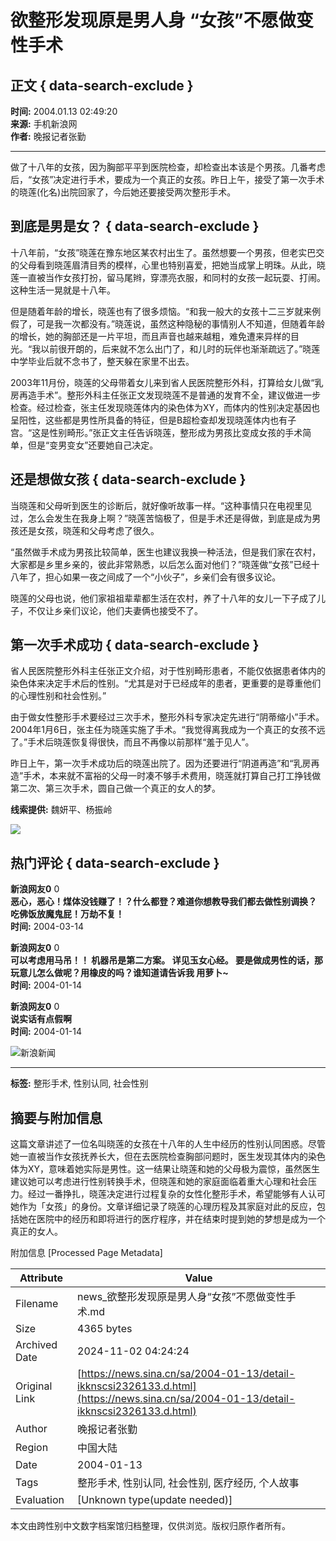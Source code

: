 # 欲整形发现原是男人身 “女孩”不愿做变性手术

## 正文 { data-search-exclude }


**时间:** 2004.01.13 02:49:20  
**来源:** 手机新浪网  
**作者:** 晚报记者张勤  

---

做了十八年的女孩，因为胸部平平到医院检查，却检查出本该是个男孩。几番考虑后，“女孩”决定进行手术，要成为一个真正的女孩。昨日上午，接受了第一次手术的晓莲(化名)出院回家了，今后她还要接受两次整形手术。

## 到底是男是女？ { data-search-exclude }

十八年前，“女孩”晓莲在豫东地区某农村出生了。虽然想要一个男孩，但老实巴交的父母看到晓莲眉清目秀的模样，心里也特别喜爱，把她当成掌上明珠。从此，晓莲一直被当作女孩打扮，留马尾辫，穿漂亮衣服，和同村的女孩一起玩耍、打闹。这种生活一晃就是十八年。

但是随着年龄的增长，晓莲也有了很多烦恼。“和我一般大的女孩十二三岁就来例假了，可是我一次都没有。”晓莲说，虽然这种隐秘的事情别人不知道，但随着年龄的增长，她的胸部还是一片平坦，而且声音也越来越粗，难免遭来异样的目光。“我以前很开朗的，后来就不怎么出门了，和儿时的玩伴也渐渐疏远了。”晓莲中学毕业后就不念书了，整天躲在家里不出去。

2003年11月份，晓莲的父母带着女儿来到省人民医院整形外科，打算给女儿做“乳房再造手术”。整形外科主任张正文发现晓莲不是普通的发育不全，建议做进一步检查。经过检查，张主任发现晓莲体内的染色体为XY，而体内的性别决定基因也呈阳性，这些都是男性所具备的特征，但是B超检查却发现晓莲体内也有子宫。“这是性别畸形。”张正文主任告诉晓莲，整形成为男孩比变成女孩的手术简单，但是“变男变女”还要她自己决定。

## 还是想做女孩 { data-search-exclude }

当晓莲和父母听到医生的诊断后，就好像听故事一样。“这种事情只在电视里见过，怎么会发生在我身上啊？”晓莲苦恼极了，但是手术还是得做，到底是成为男孩还是女孩，晓莲和父母考虑了很久。

“虽然做手术成为男孩比较简单，医生也建议我换一种活法，但是我们家在农村，大家都是乡里乡亲的，彼此非常熟悉，以后怎么面对他们？”晓莲做“女孩”已经十八年了，担心如果一夜之间成了一个“小伙子”，乡亲们会有很多议论。

晓莲的父母也说，他们家祖祖辈辈都生活在农村，养了十八年的女儿一下子成了儿子，不仅让乡亲们议论，他们夫妻俩也接受不了。

## 第一次手术成功 { data-search-exclude }

省人民医院整形外科主任张正文介绍，对于性别畸形患者，不能仅依据患者体内的染色体来决定手术后的性别。“尤其是对于已经成年的患者，更重要的是尊重他们的心理性别和社会性别。”

由于做女性整形手术要经过三次手术，整形外科专家决定先进行“阴蒂缩小”手术。2004年1月6日，张主任为晓莲实施了手术。“我觉得离我成为一个真正的女孩不远了。”手术后晓莲恢复得很快，而且不再像以前那样“羞于见人”。

昨日上午，第一次手术成功后的晓莲出院了。因为还要进行“阴道再造”和“乳房再造”手术，本来就不富裕的父母一时凑不够手术费用，晓莲就打算自己打工挣钱做第二次、第三次手术，圆自己做一个真正的女人的梦。

**线索提供:** 魏妍平、杨振岭  

![](https://n.sinaimg.cn/default/2fb77759/20151125/320X320.png)

## 热门评论 { data-search-exclude }

**新浪网友0** 0  
**恶心，恶心！煤体没钱赚了！？什么都登？难道你想教导我们都去做性别调换？ 吃佛饭放魔鬼屁！万劫不复！**  
**时间:** 2004-03-14  

**新浪网友0** 0  
**可以考虑用马吊！！ 机器吊是第二方案。 详见玉女心经。 要是做成男性的话，那玩意儿怎么做呢？用橡皮的吗？谁知道请告诉我 用萝卜~**  
**时间:** 2004-01-14  

**新浪网友0** 0  
**说实话有点假啊**  
**时间:** 2004-01-14  

![新浪新闻](https://n.sinaimg.cn/default/80905340/20200331/sinalogo.png)  

--- 

**标签:** 整形手术, 性别认同, 社会性别

## 摘要与附加信息

<!-- tcd_abstract -->
这篇文章讲述了一位名叫晓莲的女孩在十八年的人生中经历的性别认同困惑。尽管她一直被当作女孩抚养长大，但在去医院检查胸部问题时，医生发现其体内的染色体为XY，意味着她实际是男性。这一结果让晓莲和她的父母极为震惊，虽然医生建议她可以考虑进行性别转换手术，但晓莲和她的家庭面临着重大心理和社会压力。经过一番挣扎，晓莲决定进行过程复杂的女性化整形手术，希望能够有人认可她作为「女孩」的身份。文章详细记录了晓莲的心理历程及其家庭对此的反应，包括她在医院中的经历和即将进行的医疗程序，并在结束时提到她的梦想是成为一个真正的女人。
<!-- tcd_abstract_end -->

附加信息 [Processed Page Metadata]

| Attribute       | Value                                  |
|-----------------|----------------------------------------|
| Filename        | news_欲整形发现原是男人身“女孩”不愿做变性手术.md                             |
| Size            | 4365 bytes                           |
| Archived Date   | 2024-11-02 04:24:24                             |
| Original Link   | [https://news.sina.cn/sa/2004-01-13/detail-ikknscsi2326133.d.html](https://news.sina.cn/sa/2004-01-13/detail-ikknscsi2326133.d.html)                       |
| Author          | 晚报记者张勤                               |
| Region          | 中国大陆                               |
| Date            | 2004-01-13                                 |
| Tags            | 整形手术, 性别认同, 社会性别, 医疗经历, 个人故事                                 |
| Evaluation            | [Unknown type(update needed)]                                 |
<!-- tcd_table_end -->

本文由跨性别中文数字档案馆归档整理，仅供浏览。版权归原作者所有。
